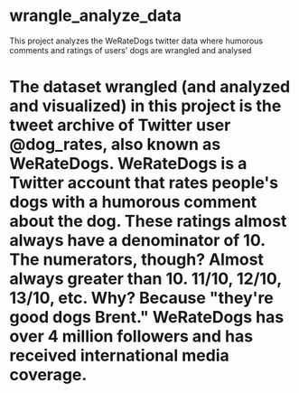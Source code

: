 # wrangle_analyze_data
This project analyzes the WeRateDogs twitter data where humorous comments and ratings of users' dogs are wrangled and analysed

# The dataset wrangled (and analyzed and visualized) in this project is the tweet archive of Twitter user @dog_rates, also known as WeRateDogs. WeRateDogs is a Twitter account that rates people's dogs with a humorous comment about the dog. These ratings almost always have a denominator of 10. The numerators, though? Almost always greater than 10. 11/10, 12/10, 13/10, etc. Why? Because "they're good dogs Brent." WeRateDogs has over 4 million followers and has received international media coverage.
